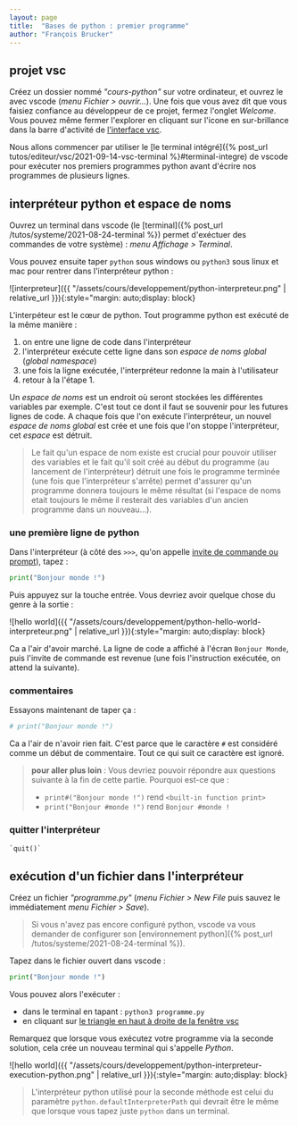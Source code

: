 ```yaml
---
layout: page
title:  "Bases de python : premier programme"
author: "François Brucker"
---
```


## projet vsc

Créez un dossier nommé *"cours-python"* sur votre ordinateur, et ouvrez le avec vscode (*menu Fichier > ouvrir...*). Une fois que vous avez dit que vous faisiez confiance au développeur de ce projet, fermez l'onglet *Welcome*. Vous pouvez même fermer l'explorer en cliquant sur l'icone en sur-brillance dans la barre d'activité de [l'interface vsc](https://code.visualstudio.com/docs/getstarted/userinterface).

Nous allons commencer par utiliser le [le terminal intégré]({% post_url tutos/editeur/vsc/2021-09-14-vsc-terminal %}#terminal-integre) de vscode pour exécuter nos premiers programmes python avant d'écrire nos programmes de plusieurs lignes.

## interpréteur python et espace de noms

Ouvrez un terminal dans vscode (le [terminal]({% post_url /tutos/systeme/2021-08-24-terminal %}) permet d'exéctuer des commandes de votre système) : *menu Affichage > Terminal*.

Vous pouvez ensuite taper `python` sous windows ou `python3` sous linux et mac pour rentrer dans l'interpréteur python :

![interpreteur]({{ "/assets/cours/developpement/python-interpreteur.png" | relative_url }}){:style="margin: auto;display: block}

L'interpéteur est le cœur de python. Tout programme python est exécuté de la même manière :

1. on entre une ligne de code dans l'interpréteur
2. l'interpréteur exécute cette ligne dans son *espace de noms global* (*global namespace*)
3. une fois la ligne exécutée, l'interpréteur redonne la main à l'utilisateur
4. retour à la l'étape 1.

Un *espace de noms* est un endroit où seront stockées les différentes variables par exemple. C'est tout ce dont il faut se souvenir pour les futures lignes de code. A chaque fois que l'on exécute l'interpréteur, un nouvel *espace de noms global* est crée et une fois que l'on stoppe l'interpréteur, cet *espace* est détruit.

> Le fait qu'un espace de nom existe est crucial pour pouvoir utiliser des variables et le fait qu'il soit créé au début du programme (au lancement de l'interpréteur) détruit une fois le programme terminée (une fois que l'interpréteur s'arrête) permet d'assurer qu'un programme donnera toujours le même résultat (si l'espace de noms etait toujours le même il resterait des variables d'un ancien programme dans un nouveau...).

### une première ligne de python

Dans l'interpréteur (à côté des `>>>`, qu'on appelle [invite de commande ou prompt](https://fr.wikipedia.org/wiki/Interface_en_ligne_de_commande)), tapez :

```python
print("Bonjour monde !")
```

Puis appuyez sur la touche entrée. Vous devriez avoir quelque chose du genre à la sortie :

![hello world]({{ "/assets/cours/developpement/python-hello-world-interpreteur.png" | relative_url }}){:style="margin: auto;display: block}

Ca a l'air d'avoir marché. La ligne de code a affiché à l'écran `Bonjour Monde`, puis l'invite de commande est revenue (une fois l'instruction exécutée, on attend la suivante).

### commentaires

Essayons maintenant de taper ça :

```python
# print("Bonjour monde !")
```

Ca a l'air de n'avoir rien fait. C'est parce que le caractère `#` est considéré comme un début de commentaire. Tout ce qui suit ce caractère est ignoré.

> **pour aller plus loin** :
> Vous devriez pouvoir répondre aux questions suivante à la fin de cette partie. Pourquoi est-ce que :
>
> * `print#("Bonjour monde !")` rend `<built-in function print>`
> * `print("Bonjour #monde !")` rend `Bonjour #monde !`

### quitter l'interpréteur

```python
`quit()`
```

## exécution d'un fichier dans l'interpréteur

Créez un fichier *"programme.py"* (*menu Fichier > New File* puis sauvez le immédiatement *menu Fichier > Save*).

> Si vous n'avez pas encore configuré python, vscode va vous demander de configurer son [environnement python]({% post_url /tutos/systeme/2021-08-24-terminal %}).

Tapez dans le fichier ouvert  dans vscode :

```python
print("Bonjour monde !")
```

Vous pouvez alors l'exécuter :

* dans le terminal en tapant : `python3 programme.py`
* en cliquant sur [le triangle en haut à droite de la fenêtre vsc](https://code.visualstudio.com/docs/python/python-tutorial#_run-hello-world)

Remarquez que lorsque vous exécutez votre programme via la seconde solution, cela crée un nouveau terminal qui s'appelle *Python*.

![hello world]({{ "/assets/cours/developpement/python-interpreteur-execution-python.png" | relative_url }}){:style="margin: auto;display: block}

> L'interpréteur python utilisé pour la seconde méthode est celui du paramètre `python.defaultInterpreterPath` qui devrait être le même que lorsque vous tapez juste `python` dans un terminal.
